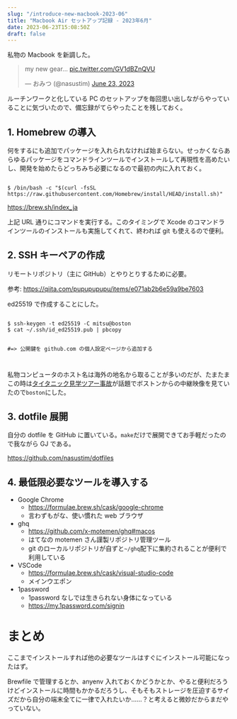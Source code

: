 ```yaml
---
slug: "/introduce-new-macbook-2023-06"
title: "Macbook Air セットアップ記録 - 2023年6月"
date: 2023-06-23T15:08:50Z
draft: false
---
```


私物の Macbook を新調した。

<blockquote class="twitter-tweet"><p lang="en" dir="ltr">my new gear... <a href="https://t.co/GV1dBZnQVU">pic.twitter.com/GV1dBZnQVU</a></p>&mdash; おみつ (@nasustim) <a href="https://twitter.com/nasustim/status/1672139641791852544?ref_src=twsrc%5Etfw">June 23, 2023</a></blockquote> <script async src="https://platform.twitter.com/widgets.js" charset="utf-8"></script>

ルーチンワークと化している PC のセットアップを毎回思い出しながらやっていることに気づいたので、備忘録がてらやったことを残しておく。

## 1. Homebrew の導入

何をするにも追加でパッケージを入れられなければ始まらない。せっかくならあらゆるパッケージをコマンドラインツールでインストールして再現性を高めたいし、開発を始めたらどっちみち必要になるので最初の内に入れておく。

<code>
$ /bin/bash -c "$(curl -fsSL https://raw.githubusercontent.com/Homebrew/install/HEAD/install.sh)"
</code>

https://brew.sh/index_ja

上記 URL 通りにコマンドを実行する。このタイミングで Xcode のコマンドラインツールのインストールも実施してくれて、終われば git も使えるので便利。

## 2. SSH キーペアの作成

リモートリポジトリ（主に GitHub）とやりとりするために必要。

参考: https://qiita.com/pupupupupu/items/e071ab2b6e59a9be7603

ed25519 で作成することにした。

<code>
$ ssh-keygen -t ed25519 -C mitsu@boston
$ cat ~/.ssh/id_ed25519.pub | pbcopy

#=> 公開鍵を github.com の個人設定ページから追加する

</code>

私物コンピュータのホスト名は海外の地名から取ることが多いのだが、たまたまこの時は[タイタニック見学ツアー事故](https://www.bbc.com/japanese/65958731)が話題でボストンからの中継映像を見ていたので`boston`にした。

## 3. dotfile 展開

自分の dotfile を GitHub に置いている。`make`だけで展開できてお手軽だったので我ながら GJ である。

https://github.com/nasustim/dotfiles

## 4. 最低限必要なツールを導入する

- Google Chrome
  - https://formulae.brew.sh/cask/google-chrome
  - 言わずもがな、使い慣れた web ブラウザ
- ghq
  - https://github.com/x-motemen/ghq#macos
  - はてなの motemen さん謹製リポジトリ管理ツール
  - git のローカルリポジトリが自ずと`~/ghq`配下に集約されることが便利で利用している
- VSCode
  - https://formulae.brew.sh/cask/visual-studio-code
  - メインウエポン
- 1password
  - 1password なしでは生きられない身体になっている
  - https://my.1password.com/signin

# まとめ

ここまでインストールすれば他の必要なツールはすぐにインストール可能になったはず。

Brewfile で管理するとか、anyenv 入れておくかどうかとか、やると便利だろうけどインストールに時間もかかるだろうし、そもそもストレージを圧迫するサイズだから自分の端末全てに一律で入れたいか......？と考えると微妙だからまだやっていない。
